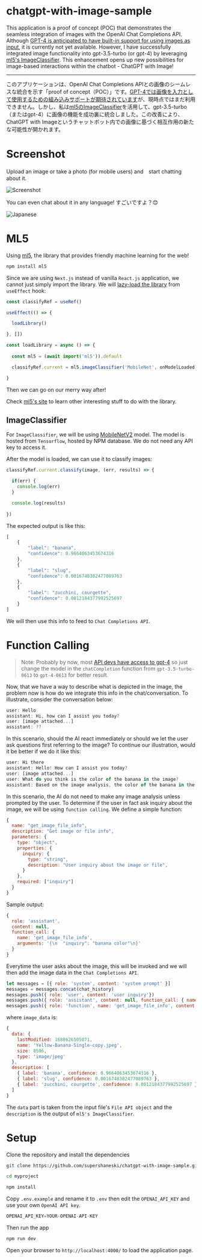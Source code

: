chatgpt-with-image-sample
======

This application is a proof of concept (POC) that demonstrates the seamless integration of images with the OpenAI Chat Completions API. Although [GPT-4 is anticipated to have built-in support for using images as input](https://openai.com/research/gpt-4), it is currently not yet available. However, I have successfully integrated image functionality into gpt-3.5-turbo (or gpt-4) by leveraging [ml5's ImageClassifier](https://learn.ml5js.org/#/reference/image-classifier). This enhancement opens up new possibilities for image-based interactions within the chatbot - ChatGPT with Image!

---

このアプリケーションは、OpenAI Chat Completions APIとの画像のシームレスな統合を示す「proof of concept（POC）」です。[GPT-4では画像を入力として使用するための組み込みサポートが期待されています](https://openai.com/research/gpt-4)が、現時点ではまだ利用できません。しかし、私は[ml5のImageClassifier](https://learn.ml5js.org/#/reference/image-classifier)を活用して、gpt-3.5-turbo（またはgpt-4）に画像の機能を成功裏に統合しました。この改善により、ChatGPT with Imageというチャットボット内での画像に基づく相互作用の新たな可能性が開かれます。


# Screenshot

Upload an image or take a photo (for mobile users) and　start chatting about it.

<picture>
 <source media="(prefers-color-scheme: dark)" srcset="./docs/screenshot1.png">
 <source media="(prefers-color-scheme: light)" srcset="./docs/screenshot2.png">
 <img alt="Screenshot" src="./docs/screenshot2.png">
</picture>

You can even chat about it in any language! すごいですよ？😊

<picture>
 <source media="(prefers-color-scheme: dark)" srcset="./docs/screenshot3.png">
 <source media="(prefers-color-scheme: light)" srcset="./docs/screenshot4.png">
 <img alt="Japanese" src="./docs/screenshot3.png">
</picture>


# ML5

Using [ml5](https://github.com/ml5js/ml5-library#readme), the library that provides friendly machine learning for the web!

```sh
npm install ml5
```

Since we are using `Next.js` instead of vanilla `React.js` application, we cannot just simply import the library. We will [lazy-load the library](https://nextjs.org/docs/pages/building-your-application/optimizing/lazy-loading) from `useEffect` hook:

```javascript
const classifyRef = useRef()

useEffect(() => {

  loadLibrary()

}, [])

const loadLibrary = async () => {
    
  const ml5 = (await import('ml5')).default

  classifyRef.current = ml5.imageClassifier('MobileNet', onModelLoaded)

}
```

Then we can go on our merry way after!

Check [ml5's site](https://learn.ml5js.org/#/reference/index) to learn other interesting stuff to do with the library.


## ImageClassifier

For `ImageClassifier`, we will be using [MobileNetV2](https://learn.ml5js.org/#/reference/image-classifier?id=model-and-data-provenance) model. The model is hosted from `Tensorflow`, hosted by NPM database. We do not need any API key to access it.

After the model is loaded, we can use it to classify images:

```javascript
classifyRef.current.classify(image, (err, results) => {

  if(err) {
    console.log(err)
  }

  console.log(results)
  
})
```

The expected output is like this:

```javascript
[
    {
        "label": "banana",
        "confidence": 0.9664063453674316
    },
    {
        "label": "slug",
        "confidence": 0.0016748382477089763
    },
    {
        "label": "zucchini, courgette",
        "confidence": 0.0012184377992525697
    }
]
```

We will then use this info to feed to `Chat Completions API`.


# Function Calling

> Note: Probably by now, most [API devs have access to gpt-4](https://openai.com/blog/gpt-4-api-general-availability) so just change the model in the `chatCompletion` function from `gpt-3.5-turbo-0613` to `gpt-4-0613` for better result.

Now, that we have a way to describe what is depicted in the image, the problem now is how do we integrate this info in the chat/conversation. To illustrate, consider the conversation below:

```javascript
user: Hello
assistant: Hi, how can I assist you today?
user: [image attached...]
assistant: ??
```

In this scenario, should the AI react immediately or should we let the user ask questions first referring to the image? To continue our illustration, would it be better if we do it like this:

```javascript
user: Hi there
assistant: Hello! How can I assist you today?
user: [image attached...]
user: What do you think is the color of the banana in the image?
assistant: Based on the image analysis, the color of the banana in the image is yellow.
```

In this scenario, the AI do not need to make any image analysis unless prompted by the user. To determine if the user in fact ask inquiry about the image, we will be using `function calling`. We define a simple function:

```javascript
{
  name: "get_image_file_info",
  description: "Get image or file info",
  parameters: {
    type: "object",
    properties: {
      inquiry: {
        type: "string",
        description: "User inquiry about the image or file",
      }
    },
    required: ["inquiry"]
  }
}
```

Sample output:

```javascript
{
  role: 'assistant',
  content: null,
  function_call: {
    name: 'get_image_file_info',
    arguments: '{\n  "inquiry": "banana color"\n}'
  }
}
```


Everytime the user asks about the image, this will be invoked and we will then add the image data in the `Chat Completions API`.

```javascript
let messages = [{ role: 'system', content: 'system prompt' }]
messages = messages.concat(chat_history)
messages.push({ role: 'user', content: 'user inquiry'})
messages.push({ role: 'assistant', content: null, function_call: { name: 'get_image_file_info', arguments: ''{\n  "inquiry": "banana color"\n}'' }})
messages.push({ role: 'function', name: 'get_image_file_info', content: image_data })
```

where `image_data` is:

```javascript
{
  data: {
    lastModified: 1688626505871,
    name: 'Yellow-Banana-Single-copy.jpeg',
    size: 8596,
    type: 'image/jpeg'
  },
  description: [
    { label: 'banana', confidence: 0.9664063453674316 },
    { label: 'slug', confidence: 0.0016748382477089763 },
    { label: 'zucchini, courgette', confidence: 0.0012184377992525697 }
  ]
}
```

The `data` part is taken from the input file's `File API object` and the `description` is the output of `ml5's ImageClassifier`.


# Setup

Clone the repository and install the dependencies

```sh
git clone https://github.com/supershaneski/chatgpt-with-image-sample.git myproject

cd myproject

npm install
```

Copy `.env.example` and rename it to `.env` then edit the `OPENAI_API_KEY` and use your own `OpenAI API key`.

```javascript
OPENAI_API_KEY=YOUR-OPENAI-API-KEY
```

Then run the app

```sh
npm run dev
```

Open your browser to `http://localhost:4000/` to load the application page.

